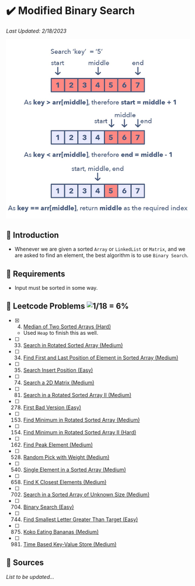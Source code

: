 # :heavy_check_mark: Modified Binary Search
*Last Updated: 2/18/2023*

![Image of binary search](../images/patterns/modified-binary-search/modified-binary-search-png.jpg)

## :round_pushpin: Introduction
- Whenever we are given a sorted `Array` or `LinkedList` or `Matrix`, and we are asked to find an element, the best algorithm is to use `Binary Search`.

## :round_pushpin: Requirements
- Input must be sorted in some way.

## :round_pushpin: Leetcode Problems ![1/18 = 6%](https://progress-bar.dev/6)

- [x] 4. [Median of Two Sorted Arrays (Hard)](https://leetcode.com/problems/median-of-two-sorted-arrays/)
  - Used `Heap` to finish this as well.
- [ ] 33. [Search in Rotated Sorted Array (Medium)](https://leetcode.com/problems/search-in-rotated-sorted-array/description/)
- [ ] 34. [Find First and Last Position of Element in Sorted Array (Medium)](https://leetcode.com/problems/find-first-and-last-position-of-element-in-sorted-array/)
- [ ] 35. [Search Insert Position (Easy)](https://leetcode.com/problems/search-insert-position/description/)
- [ ] 74. [Search a 2D Matrix (Medium)](https://leetcode.com/problems/search-a-2d-matrix/description/)
- [ ] 81. [Search in a Rotated Sorted Array II (Medium)](https://leetcode.com/problems/search-in-rotated-sorted-array-ii/)
- [ ] 278. [First Bad Version (Easy)](https://leetcode.com/problems/first-bad-version/)
- [ ] 153. [Find Minimum in Rotated Sorted Array (Medium)](https://leetcode.com/problems/find-minimum-in-rotated-sorted-array/)
- [ ] 154. [Find Minimum in Rotated Sorted Array II (Hard)](https://leetcode.com/problems/find-minimum-in-rotated-sorted-array-ii/)
- [ ] 162. [Find Peak Element (Medium)](https://leetcode.com/problems/find-peak-element/)
- [ ] 528. [Random Pick with Weight (Medium)](https://leetcode.com/problems/random-pick-with-weight/)
- [ ] 540. [Single Element in a Sorted Array (Medium)](https://leetcode.com/problems/single-element-in-a-sorted-array/)
- [ ] 658. [Find K Closest Elements (Medium)](https://leetcode.com/problems/find-k-closest-elements/)
- [ ] 702. [Search in a Sorted Array of Unknown Size (Medium)](https://leetcode.com/problems/search-in-a-sorted-array-of-unknown-size/)
- [ ] 704. [Binary Search (Easy)](https://leetcode.com/problems/binary-search/)
- [ ] 744. [Find Smallest Letter Greater Than Target (Easy)](https://leetcode.com/problems/find-smallest-letter-greater-than-target/)
- [ ] 875. [Koko Eating Bananas (Medium)](https://leetcode.com/problems/koko-eating-bananas/description/)
- [ ] 981. [Time Based Key-Value Store (Medium)](https://leetcode.com/problems/time-based-key-value-store/)

## :round_pushpin: Sources
*List to be updated...*
